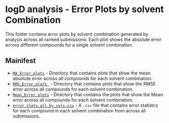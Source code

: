 # logD analysis - Error Plots by solvent Combination
This folder contains error plots by solvent combination generated by analysis across all ranked submissions. Each plot shows the absolute error across different compounds for a single solvent combination.

## Mainifest

- [`MA_Error_plots`](MA_Error_plots/) - Directory that contains plots that show the mean absolute error across all compounds for each solvent combination.
- [`RMS_Error_plots `](RMS_Error_plots/) - Directory that contains plots that show the RMSE error across all compounds for each solvent combination.
- [`Mean_Error_plots`](Mean_Error_plots/) - Directory that contains the plots that show the Mean error across all compounds for each solvent combination.
- [`error_stats_all_by_sols.csv`](error_stats_all_by_sols.csv) - A `.csv` file that contains error statistcs for each compound in each solvent combination from across all submissions.